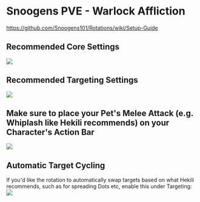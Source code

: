 # Snoogens PVE - Warlock Affliction    
https://github.com/Snoogens101/Rotations/wiki/Setup-Guide  
## Recommended Core Settings  
![](https://i.imgur.com/t29OI90.png)   

## Recommended Targeting Settings  
![](https://i.imgur.com/wHdjF8f.png)  

## Make sure to place your Pet's Melee Attack (e.g. Whiplash like Hekili recommends) on your Character's Action Bar  
![](https://i.imgur.com/n35VKcr.png)  

## Automatic Target Cycling  
If you'd like the rotation to automatically swap targets based on what Hekili recommends, such as for spreading Dots etc, enable this under Targeting:  
![](https://i.imgur.com/1rDyIp7.png)  
